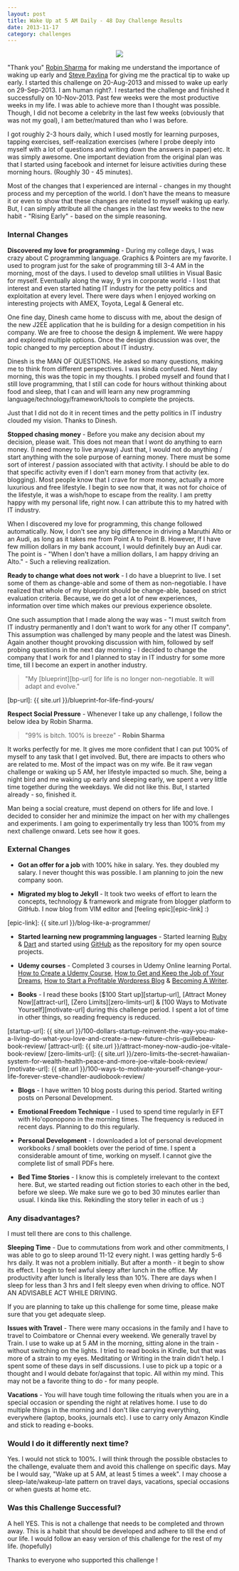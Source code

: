 ```yaml
---
layout: post
title: Wake Up at 5 AM Daily - 48 Day Challenge Results
date: 2013-11-17
category: challenges
---
```


<div style="text-align: center;">
<img src="{{site.url}}/img/wake-up-5-am-results-smileprem.jpg"/>
</div>  

"Thank you" [Robin Sharma][robin-sharma-link] for making me understand the importance of waking up early and [Steve Pavlina][steve-link] for giving me the practical tip to wake up early. I started this challenge on 20-Aug-2013 and missed to wake up early on 29-Sep-2013. I am human right?. I restarted the challenge and finished it successfully on 10-Nov-2013. Past few weeks were the most productive weeks in my life. I was able to achieve more than I thought was possible. Though, I did not become a celebrity in the last few weeks (obviously that was not my goal), I am better/matured than who I was before.  

[robin-sharma-link]: http://www.robinsharma.com/blog/09/how-to-wake-up-early/
[steve-link]: http://www.stevepavlina.com/blog/2005/05/how-to-become-an-early-riser/

I got roughly 2-3 hours daily, which I used mostly for learning purposes, tapping exercises, self-realization exercises (where I probe deeply into myself with a lot of questions and writing down the answers in paper) etc. It was simply awesome. One important deviation from the original plan was that I started using facebook and internet for leisure activities during these morning hours. (Roughly 30 - 45 minutes).  

Most of the changes that I experienced are internal - changes in my thought process and my perception of the world. I don't have the means to measure it or even to show that these changes are related to myself waking up early. But, I can simply attribute all the changes in the last few weeks to the new habit - "Rising Early" - based on the simple reasoning.  


### Internal Changes

**Discovered my love for programming** - During my college days, I was crazy about C programming language. Graphics & Pointers are my favorite. I used to program just for the sake of programming till 3-4 AM in the morning, most of the days. I used to develop small utilities in Visual Basic for myself. Eventually along the way, 9 yrs in corporate world - I lost that interest and even started hating IT industry for the petty politics and exploitation at every level. There were days when I enjoyed working on interesting projects with AMEX, Toyota, Legal & General etc.  

One fine day, Dinesh came home to discuss with me, about the design of the new J2EE application that he is building for a design competition in his company. We are free to choose the design & implement. We were happy and explored multiple options. Once the design discussion was over, the topic changed to my perception about IT industry.  

Dinesh is the MAN OF QUESTIONS. He asked so many questions, making me to think from different perspectives. I was kinda confused. Next day morning, this was the topic in my thoughts. I probed myself and found that I still love programming, that I still can code for hours without thinking about food and sleep, that I can and will learn any new programming language/technology/framework/tools to complete the projects.  

Just that I did not do it in recent times and the petty politics in IT industry clouded my vision. Thanks to Dinesh.  

**Stopped chasing money** - Before you make any decision about my decision, please wait. This does not mean that I wont do anything to earn money. (I need money to live anyway) Just that, I would not do anything / start anything with the sole purpose of earning money. There must be some sort of interest / passion associated with that activity. I should be able to do that specific activity even if I don't earn money from that activity (ex. blogging). Most people know that I crave for more money, actually a more luxurious and free lifestyle. I begin to see now that, it was not for choice of the lifestyle, it was a wish/hope to escape from the reality. I am pretty happy with my personal life, right now. I can attribute this to my hatred with IT industry.  

When I discovered my love for programming, this change followed automatically. Now, I don't see any big difference in driving a Maruthi Alto or an Audi, as long as it takes me from Point A to Point B. However, If I have few million dollars in my bank account, I would definitely buy an Audi car. The point is - "When I don't have a million dollars, I am happy driving an Alto." - Such a relieving realization.  

**Ready to change what does not work** - I do have a blueprint to live. I set some of them as change-able and some of them as non-negotiable. I have realized that whole of my blueprint should be change-able, based on strict evaluation criteria. Because, we do get a lot of new experiences, information over time which makes our previous experience obsolete.  

One such assumption that I made along the way was - "I must switch from IT industry permanently and I don't want to work for any other IT company". This assumption was challenged by many people and the latest was Dinesh. Again another thought provoking discussion with him, followed by self probing questions in the next day morning - I decided to change the company that I work for and I planned to stay in IT industry for some more time, till I become an expert in another industry.  

> "My [blueprint][bp-url] for life is no longer non-negotiable. It will adapt and evolve."  

[bp-url]: {{ site.url }}/blueprint-for-life-find-yours/

**Respect Social Pressure** - Whenever I take up any challenge, I follow the below idea by Robin Sharma.   

> "99% is bitch. 100% is breeze" - **Robin Sharma**  

It works perfectly for me. It gives me more confident that I can put 100% of myself to any task that I get involved. But, there are impacts to others who are related to me. Most of the impact was on my wife. Be it raw vegan challenge or waking up 5 AM, her lifestyle impacted so much. She, being a night bird and me waking up early and sleeping early, we spent a very little time together during the weekdays. We did not like this. But, I started already - so, finished it.  

Man being a social creature, must depend on others for life and love. I decided to consider her and minimize the impact on her with my challenges and experiments. I am going to experimentally try less than 100% from my next challenge onward. Lets see how it goes.  

### External Changes

* **Got an offer for a job** with 100% hike in salary. Yes. they doubled my salary. I never thought this was possible. I am planning to join the new company soon.  

* **Migrated my blog to Jekyll** - It took two weeks of effort to learn the concepts, technology & framework and migrate from blogger platform to GitHub. I now blog from VIM editor and [feeling epic][epic-link] :)  

[epic-link]: {{ site.url }}/blog-like-a-programmer/

* **Started learning new programming languages** - Started learning [Ruby][ruby-url] & [Dart][dart-url] and started using [GitHub][github-url] as the repository for my open source projects.  

[dart-url]: https://www.dartlang.org/
[ruby-url]: https://www.ruby-lang.org/en/
[github-url]: https://github.com/

* **Udemy courses** - Completed 3 courses in Udemy Online learning Portal. [How to Create a Udemy Course][udemy-url], [How to Get and Keep the Job of Your Dreams][job-url], [How to Start a Profitable Wordpress Blog][wordpress-url] & [Becoming A Writer][writer-url].  

[job-url]: https://www.udemy.com/job-of-your-dreams/
[wordpress-url]: https://www.udemy.com/how-to-start-a-wordpress-blog-that-works/
[udemy-url]: https://www.udemy.com/official-udemy-instructor-course/
[writer-url]: https://www.udemy.com/becoming-a-writer-exercises/

* **Books** - I read these books [$100 Start up][startup-url], [Attract Money Now][attract-url], [Zero Limits][zero-limits-url] & [100 Ways to Motivate Yourself][motivate-url] during this challenge period. I spent a lot of time in other things, so reading frequency is reduced.  

[startup-url]: {{ site.url }}/100-dollars-startup-reinvent-the-way-you-make-a-living-do-what-you-love-and-create-a-new-future-chris-guillebeau-book-review/
[attract-url]: {{ site.url }}/attract-money-now-audio-joe-vitale-book-review/
[zero-limits-url]: {{ site.url }}/zero-limits-the-secret-hawaiian-system-for-wealth-health-peace-and-more-joe-vitale-book-review/
[motivate-url]: {{ site.url }}/100-ways-to-motivate-yourself-change-your-life-forever-steve-chandler-audiobook-review/

* **Blogs** - I have written 10 blog posts during this period. Started writing posts on Personal Development.  

* **Emotional Freedom Technique** - I used to spend time regularly in EFT with Ho'oponopono in the morning times. The frequency is reduced in recent days. Planning to do this regularly.  

* **Personal Development** - I downloaded a lot of personal development workbooks / small booklets over the period of time. I spent a considerable amount of time, working on myself. I cannot give the complete list of small PDFs here.  

* **Bed Time Stories** - I know this is completely irrelevant to the context here. But, we started reading out fiction stories to each other in the bed, before we sleep. We make sure we go to bed 30 minutes earlier than usual. I kinda like this. Rekindling the story teller in each of us :)  

### Any disadvantages?

I must tell there are cons to this challenge.   

**Sleeping Time** - Due to commutations from work and other commitments, I was able to go to sleep around 11-12 every night. I was getting hardly 5-6 hrs daily. It was not a problem initially. But after a month - it begin to show its effect. I begin to feel awful sleepy after lunch in the office. My productivity after lunch is literally less than 10%. There are days when I sleep for less than 3 hrs and I felt sleepy even when driving to office. NOT AN ADVISABLE ACT WHILE DRIVING.   
 
If you are planning to take up this challenge for some time, please make sure that you get adequate sleep.   

**Issues with Travel** - There were many occasions in the family and I have to travel to Coimbatore or Chennai every weekend. We generally travel by Train. I use to wake up at 5 AM in the morning, sitting alone in the train - without switching on the lights. I tried to read books in Kindle, but that was more of a strain to my eyes. Meditating or Writing in the train didn't help. I spent some of these days in self discussions. I use to pick up a topic or a thought and I would debate for/against that topic. All within my mind. This may not be a favorite thing to do - for many people.   

**Vacations** - You will have tough time following the rituals when you are in a special occasion or spending the night at relatives home. I use to do multiple things in the morning and I don't like carrying everything, everywhere (laptop, books, journals etc). I use to carry only Amazon Kindle and stick to reading e-books.   

### Would I do it differently next time?

Yes. I would not stick to 100%. I will think through the possible obstacles to the challenge, evaluate them and avoid this challenge on specific days. May be I would say, "Wake up at 5 AM, at least 5 times a week". I may choose a sleep-late/wakeup-late pattern on travel days, vacations, special occasions or when guests at home etc.

### Was this Challenge Successful?

A hell YES. This is not a challenge that needs to be completed and thrown away. This is a habit that should be developed and adhere to till the end of our life. I would follow an easy version of this challenge for the rest of my life. (hopefully)  

Thanks to everyone who supported this challenge !  
